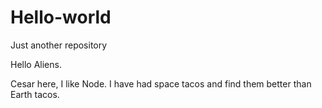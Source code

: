 # Hello-world
Just another repository

Hello Aliens.


Cesar here, I like Node.
I have had space tacos and find them better than Earth tacos. 
